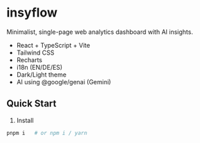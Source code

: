 # insyflow

Minimalist, single-page web analytics dashboard with AI insights.
- React + TypeScript + Vite
- Tailwind CSS
- Recharts
- i18n (EN/DE/ES)
- Dark/Light theme
- AI using @google/genai (Gemini)

## Quick Start

1) Install
```bash
pnpm i   # or npm i / yarn